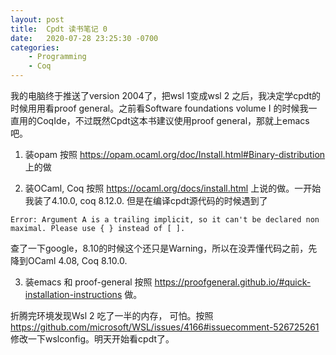 ```yaml
---
layout: post
title:  Cpdt 读书笔记 0
date:   2020-07-28 23:25:30 -0700
categories: 
    - Programming
    - Coq
---
```


我的电脑终于推送了version 2004了，把wsl 1变成wsl 2 之后，我决定学cpdt的时候用用看proof general。之前看Software foundations volume I 的时候我一直用的CoqIde，不过既然Cpdt这本书建议使用proof general，那就上emacs吧。

1. 装opam
按照 https://opam.ocaml.org/doc/Install.html#Binary-distribution 上的做

2. 装OCaml, Coq
按照 https://ocaml.org/docs/install.html 上说的做。一开始我装了4.10.0, coq 8.12.0. 但是在编译cpdt源代码的时候遇到了
```
Error: Argument A is a trailing implicit, so it can't be declared non
maximal. Please use { } instead of [ ].
```
查了一下google，8.10的时候这个还只是Warning，所以在没弄懂代码之前，先降到OCaml 4.08, Coq 8.10.0.

3. 装emacs 和 proof-general
按照 https://proofgeneral.github.io/#quick-installation-instructions 做。

折腾完环境发现Wsl 2 吃了一半的内存， 可怕。按照 https://github.com/microsoft/WSL/issues/4166#issuecomment-526725261 修改一下wslconfig。明天开始看cpdt了。

